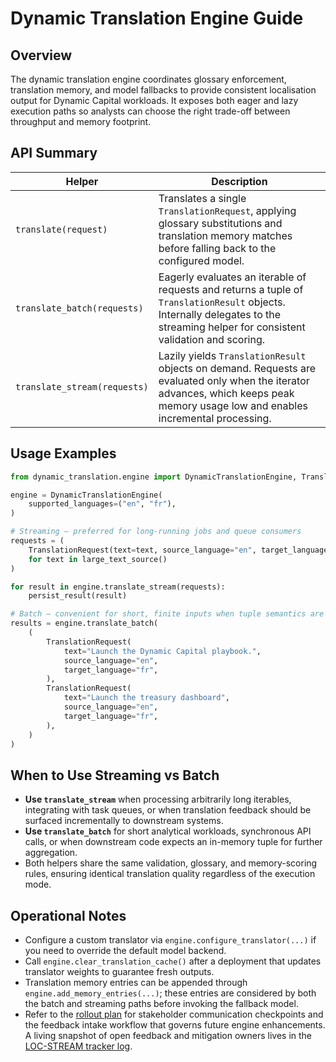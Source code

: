 # Dynamic Translation Engine Guide

## Overview

The dynamic translation engine coordinates glossary enforcement, translation
memory, and model fallbacks to provide consistent localisation output for
Dynamic Capital workloads. It exposes both eager and lazy execution paths so
analysts can choose the right trade-off between throughput and memory footprint.

## API Summary

| Helper                       | Description                                                                                                                                                                        |
| ---------------------------- | ---------------------------------------------------------------------------------------------------------------------------------------------------------------------------------- |
| `translate(request)`         | Translates a single `TranslationRequest`, applying glossary substitutions and translation memory matches before falling back to the configured model.                              |
| `translate_batch(requests)`  | Eagerly evaluates an iterable of requests and returns a tuple of `TranslationResult` objects. Internally delegates to the streaming helper for consistent validation and scoring.  |
| `translate_stream(requests)` | Lazily yields `TranslationResult` objects on demand. Requests are evaluated only when the iterator advances, which keeps peak memory usage low and enables incremental processing. |

## Usage Examples

```python
from dynamic_translation.engine import DynamicTranslationEngine, TranslationRequest

engine = DynamicTranslationEngine(
    supported_languages=("en", "fr"),
)

# Streaming — preferred for long-running jobs and queue consumers
requests = (
    TranslationRequest(text=text, source_language="en", target_language="fr")
    for text in large_text_source()
)

for result in engine.translate_stream(requests):
    persist_result(result)

# Batch — convenient for short, finite inputs when tuple semantics are easier
results = engine.translate_batch(
    (
        TranslationRequest(
            text="Launch the Dynamic Capital playbook.",
            source_language="en",
            target_language="fr",
        ),
        TranslationRequest(
            text="Launch the treasury dashboard",
            source_language="en",
            target_language="fr",
        ),
    )
)
```

## When to Use Streaming vs Batch

- **Use `translate_stream`** when processing arbitrarily long iterables,
  integrating with task queues, or when translation feedback should be surfaced
  incrementally to downstream systems.
- **Use `translate_batch`** for short analytical workloads, synchronous API
  calls, or when downstream code expects an in-memory tuple for further
  aggregation.
- Both helpers share the same validation, glossary, and memory-scoring rules,
  ensuring identical translation quality regardless of the execution mode.

## Operational Notes

- Configure a custom translator via `engine.configure_translator(...)` if you
  need to override the default model backend.
- Call `engine.clear_translation_cache()` after a deployment that updates
  translator weights to guarantee fresh outputs.
- Translation memory entries can be appended through
  `engine.add_memory_entries(...)`; these entries are considered by both the
  batch and streaming paths before invoking the fallback model.
- Refer to the [rollout plan](dynamic_translation_rollout_plan.md) for
  stakeholder communication checkpoints and the feedback intake workflow that
  governs future engine enhancements. A living snapshot of open feedback and
  mitigation owners lives in the
  [LOC-STREAM tracker log](dynamic_translation_loc_stream_snapshot.md).
